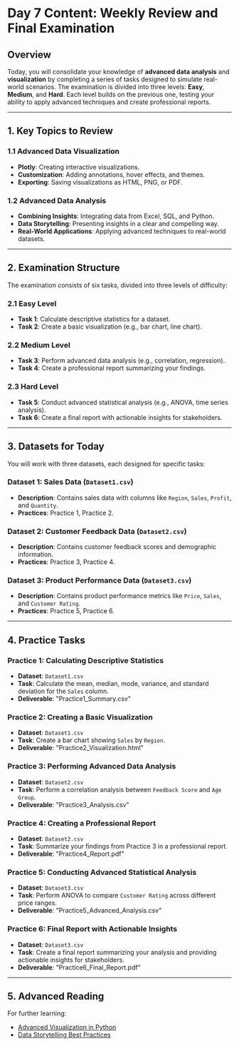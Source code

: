 # Day 7 Content: Weekly Review and Final Examination

## Overview
Today, you will consolidate your knowledge of **advanced data analysis** and **visualization** by completing a series of tasks designed to simulate real-world scenarios. The examination is divided into three levels: **Easy**, **Medium**, and **Hard**. Each level builds on the previous one, testing your ability to apply advanced techniques and create professional reports.

---

## 1. Key Topics to Review
### 1.1 Advanced Data Visualization
- **Plotly**: Creating interactive visualizations.
- **Customization**: Adding annotations, hover effects, and themes.
- **Exporting**: Saving visualizations as HTML, PNG, or PDF.

### 1.2 Advanced Data Analysis
- **Combining Insights**: Integrating data from Excel, SQL, and Python.
- **Data Storytelling**: Presenting insights in a clear and compelling way.
- **Real-World Applications**: Applying advanced techniques to real-world datasets.

---

## 2. Examination Structure
The examination consists of six tasks, divided into three levels of difficulty:

### 2.1 Easy Level
- **Task 1**: Calculate descriptive statistics for a dataset.
- **Task 2**: Create a basic visualization (e.g., bar chart, line chart).

### 2.2 Medium Level
- **Task 3**: Perform advanced data analysis (e.g., correlation, regression).
- **Task 4**: Create a professional report summarizing your findings.

### 2.3 Hard Level
- **Task 5**: Conduct advanced statistical analysis (e.g., ANOVA, time series analysis).
- **Task 6**: Create a final report with actionable insights for stakeholders.

---

## 3. Datasets for Today
You will work with three datasets, each designed for specific tasks:

### Dataset 1: Sales Data (`Dataset1.csv`)
- **Description**: Contains sales data with columns like `Region`, `Sales`, `Profit`, and `Quantity`.
- **Practices**: Practice 1, Practice 2.

### Dataset 2: Customer Feedback Data (`Dataset2.csv`)
- **Description**: Contains customer feedback scores and demographic information.
- **Practices**: Practice 3, Practice 4.

### Dataset 3: Product Performance Data (`Dataset3.csv`)
- **Description**: Contains product performance metrics like `Price`, `Sales`, and `Customer Rating`.
- **Practices**: Practice 5, Practice 6.

---

## 4. Practice Tasks
### Practice 1: Calculating Descriptive Statistics
- **Dataset**: `Dataset1.csv`
- **Task**: Calculate the mean, median, mode, variance, and standard deviation for the `Sales` column.
- **Deliverable**: "Practice1_Summary.csv"

### Practice 2: Creating a Basic Visualization
- **Dataset**: `Dataset1.csv`
- **Task**: Create a bar chart showing `Sales` by `Region`.
- **Deliverable**: "Practice2_Visualization.html"

### Practice 3: Performing Advanced Data Analysis
- **Dataset**: `Dataset2.csv`
- **Task**: Perform a correlation analysis between `Feedback Score` and `Age Group`.
- **Deliverable**: "Practice3_Analysis.csv"

### Practice 4: Creating a Professional Report
- **Dataset**: `Dataset2.csv`
- **Task**: Summarize your findings from Practice 3 in a professional report.
- **Deliverable**: "Practice4_Report.pdf"

### Practice 5: Conducting Advanced Statistical Analysis
- **Dataset**: `Dataset3.csv`
- **Task**: Perform ANOVA to compare `Customer Rating` across different price ranges.
- **Deliverable**: "Practice5_Advanced_Analysis.csv"

### Practice 6: Final Report with Actionable Insights
- **Dataset**: `Dataset3.csv`
- **Task**: Create a final report summarizing your analysis and providing actionable insights for stakeholders.
- **Deliverable**: "Practice6_Final_Report.pdf"

---

## 5. Advanced Reading
For further learning:
- [Advanced Visualization in Python](https://towardsdatascience.com/advanced-visualization-in-python)
- [Data Storytelling Best Practices](https://towardsdatascience.com/data-storytelling-best-practices)